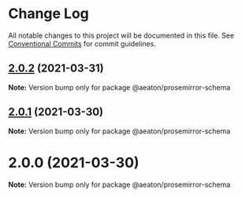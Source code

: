 # Change Log

All notable changes to this project will be documented in this file.
See [Conventional Commits](https://conventionalcommits.org) for commit guidelines.

## [2.0.2](https://github.com/hubgit/react-prosemirror/compare/@aeaton/prosemirror-schema@2.0.1...@aeaton/prosemirror-schema@2.0.2) (2021-03-31)

**Note:** Version bump only for package @aeaton/prosemirror-schema





## [2.0.1](https://github.com/hubgit/react-prosemirror/compare/@aeaton/prosemirror-schema@2.0.0...@aeaton/prosemirror-schema@2.0.1) (2021-03-30)

**Note:** Version bump only for package @aeaton/prosemirror-schema





# 2.0.0 (2021-03-30)

**Note:** Version bump only for package @aeaton/prosemirror-schema
